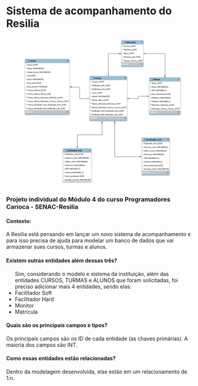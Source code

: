 <h1> Sistema de acompanhamento do Resilia

![Screenshot](Capturar.PNG)

### Projeto individual do Módulo 4 do curso Programadores Carioca - SENAC-Resilia

#### Contexto:
A Resilia está pensando em lançar um novo sistema de acompanhamento e para isso precisa de ajuda para modelar um banco de dados que vai armazenar sues cursos, turmas e alunos.

#### Existem outras entidades além dessas três?
<ul>
 Sim, considerando o modelo e sistema da instituição, além das entidades CURSOS, TURMAS e ALUNOS que foram solicitadas, foi preciso adicionar mais 4 entidades, sendo elas:

 <li> Facilitador Soft
 <li> Facilitador Hard
 <li> Monitor
 <li> Matrícula 
</ul> 

#### Quais são os principais campos e tipos?

 Os principais campos são os ID de cada entidade (as chaves primárias). A maioria dos campos são INT.

#### Como essas entidades estão relacionadas?

 Dentro da modelagem desenvolvida, elas estão em um relacionamento de 1:n.
